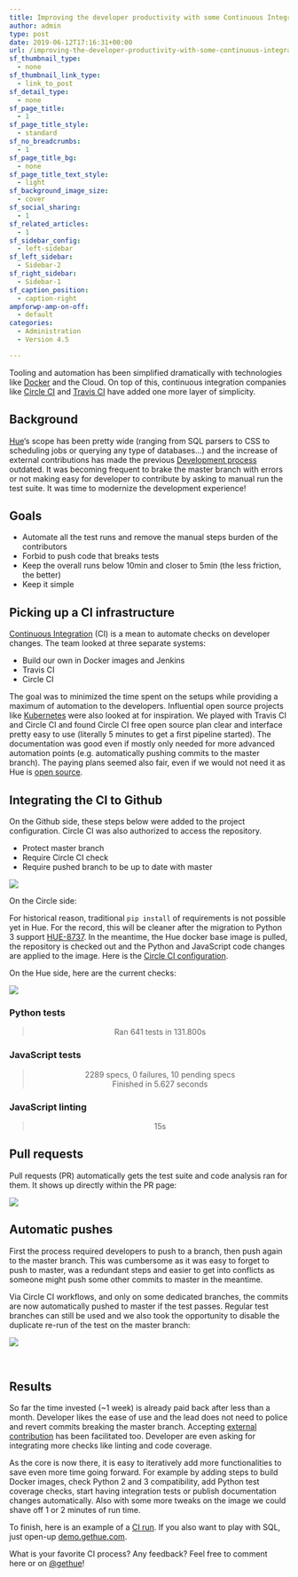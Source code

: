 ```yaml
---
title: Improving the developer productivity with some Continuous Integration
author: admin
type: post
date: 2019-06-12T17:16:31+00:00
url: /improving-the-developer-productivity-with-some-continuous-integration/
sf_thumbnail_type:
  - none
sf_thumbnail_link_type:
  - link_to_post
sf_detail_type:
  - none
sf_page_title:
  - 1
sf_page_title_style:
  - standard
sf_no_breadcrumbs:
  - 1
sf_page_title_bg:
  - none
sf_page_title_text_style:
  - light
sf_background_image_size:
  - cover
sf_social_sharing:
  - 1
sf_related_articles:
  - 1
sf_sidebar_config:
  - left-sidebar
sf_left_sidebar:
  - Sidebar-2
sf_right_sidebar:
  - Sidebar-1
sf_caption_position:
  - caption-right
ampforwp-amp-on-off:
  - default
categories:
  - Administration
  - Version 4.5

---
```

Tooling and automation has been simplified dramatically with technologies like [Docker][1] and the Cloud. On top of this, continuous integration companies like [Circle CI][2] and [Travis CI][3] have added one more layer of simplicity.

## Background


  <a href="https://gethue.com/">Hue</a>&#8216;s scope has been pretty wide (ranging from SQL parsers to CSS to scheduling jobs or querying any type of databases&#8230;) and the increase of external contributions has made the previous <a href="https://gethue.com/the-hue-team-development-process/">Development process</a> outdated. It was becoming frequent to brake the master branch with errors or not making easy for developer to contribute by asking to manual run the test suite. It was time to modernize the development experience!


## Goals

  * Automate all the test runs and remove the manual steps burden of the contributors
  * Forbid to push code that breaks tests
  * Keep the overall runs below 10min and closer to 5min (the less friction, the better)
  * Keep it simple

## Picking up a CI infrastructure


  <a href="https://en.wikipedia.org/wiki/Continuous_integration">Continuous Integration</a> (CI) is a mean to automate checks on developer changes. The team looked at three separate systems:


  * Build our own in Docker images and Jenkins
  * Travis CI
  * Circle CI


  The goal was to minimized the time spent on the setups while providing a maximum of automation to the developers. Influential open source projects like <a href="https://github.com/kubernetes/kubernetes">Kubernetes</a> were also looked at for inspiration. We played with Travis CI and Circle CI and found Circle CI free open source plan clear and interface pretty easy to use (literally 5 minutes to get a first pipeline started). The documentation was good even if mostly only needed for more advanced automation points (e.g. automatically pushing commits to the master branch). The paying plans seemed also fair, even if we would not need it as Hue is <a href="https://github.com/cloudera/hue">open source</a>.



## Integrating the CI to Github


  On the Github side, these steps below were added to the project configuration. Circle CI was also authorized to access the repository.


  * Protect master branch
  * Require Circle CI check
  * Require pushed branch to be up to date with master


  <a href="https://cdn.gethue.com/uploads//2019/06/github_protect_branch.png"><img src="https://cdn.gethue.com/uploads/2019/06/github_protect_branch.png" /></a>


On the Circle side:

For historical reason, traditional `pip install` of requirements is not possible yet in Hue. For the record, this will be cleaner after the migration to Python 3 support [HUE-8737][4]. In the meantime, the Hue docker base image is pulled, the repository is checked out and the Python and JavaScript code changes are applied to the image. Here is the [Circle CI configuration][5].

On the Hue side, here are the current checks:

[<img src="https://cdn.gethue.com/uploads/2019/06/ci_full_run.png" />][6]

### Python tests

> <div style="text-align: center;">
>   Ran 641 tests in 131.800s
> </div>

### JavaScript tests

> <div style="text-align: center;">
>   2289 specs, 0 failures, 10 pending specs
> </div>
>
> <div style="text-align: center;">
>   Finished in 5.627 seconds
> </div>

### JavaScript linting

> <div style="text-align: center;">
>   15s
> </div>

## Pull requests

Pull requests (PR) automatically gets the test suite and code analysis ran for them. It shows up directly within the PR page:


[<img src="https://cdn.gethue.com/uploads/2019/06/pr_ci_checks.png" />][7]

## Automatic pushes

First the process required developers to push to a branch, then push again to the master branch. This was cumbersome as it was easy to forget to push to master, was a redundant steps and easier to get into conflicts as someone might push some other commits to master in the meantime.

<div>
</div>

<div>
</div>

Via Circle CI workflows, and only on some dedicated branches, the commits are now automatically pushed to master if the test passes. Regular test branches can still be used and we also took the opportunity to disable the duplicate re-run of the test on the master branch:

<div>
</div>

<div>
  <a href="https://cdn.gethue.com/uploads/2019/06/ci_workflow_test_push.png"><img src="https://cdn.gethue.com/uploads/2019/06/ci_workflow_test_push.png" /></a>
</div>

&nbsp;

## Results

So far the time invested (~1 week) is already paid back after less than a month. Developer likes the ease of use and the lead does not need to police and revert commits breaking the master branch. Accepting [external contribution][8] has been facilitated too. Developer are even asking for integrating more checks like linting and code coverage.


As the core is now there, it is easy to iteratively add more functionalities to save even more time going forward. For example by adding steps to build Docker images, check Python 2 and 3 compatibility, add Python test coverage checks, start having integration tests or publish documentation changes automatically. Also with some more tweaks on the image we could shave off 1 or 2 minutes of run time.


To finish, here is an example of a [CI run][9]. If you also want to play with SQL, just open-up [demo.gethue.com][10].


What is your favorite CI process? Any feedback? Feel free to comment here or on <a href="https://twitter.com/gethue">@gethue</a>!


 [1]: https://www.docker.com/
 [2]: https://circleci.com/
 [3]: https://travis-ci.org/
 [4]: https://issues.cloudera.org/browse/HUE-8737
 [5]: https://github.com/cloudera/hue/blob/master/.circleci/config.yml#L45
 [6]: https://cdn.gethue.com/uploads/2019/06/ci_full_run.png
 [7]: https://cdn.gethue.com/uploads/2019/06/pr_ci_checks.png
 [8]: https://github.com/cloudera/hue/blob/master/docs/CONTRIBUTING.md
 [9]: https://circleci.com/gh/cloudera/hue/tree/ci-commit-master-romain
 [10]: http://demo.gethue.com
